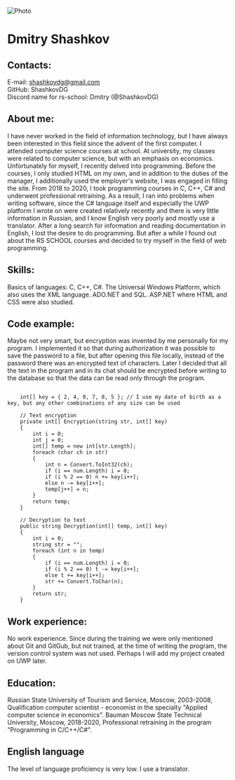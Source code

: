![Photo](https://avatars.githubusercontent.com/u/65305046?s=400&u=5bf7a3f329dd20510fe34de50761a31ff8b58559&v=4)

# Dmitry Shashkov

## Contacts:
E-mail: shashkovdg@gmail.com\
GitHub: ShashkovDG\
Discord name for rs-school: Dmitry (@ShashkovDG)

## About me:
I have never worked in the field of information technology, but I have always been interested in this field since the advent of the first computer. I attended computer science courses at school. At university, my classes were related to computer science, but with an emphasis on economics. Unfortunately for myself, I recently delved into programming. Before the courses, I only studied HTML on my own, and in addition to the duties of the manager, I additionally used the employer's website, I was engaged in filling the site. From 2018 to 2020, I took programming courses in C, C++, C# and underwent professional retraining. As a result, I ran into problems when writing software, since the C# language itself and especially the UWP platform I wrote on were created relatively recently and there is very little information in Russian, and I know English very poorly and mostly use a translator. After a long search for information and reading documentation in English, I lost the desire to do programming. But after a while I found out about the RS SCHOOL courses and decided to try myself in the field of web programming.

## Skills:
Basics of languages: C, C++, C#. The Universal Windows Platform, which also uses the XML language. ADO.NET and SQL. ASP.NET where HTML and CSS were also studied.

## Code example:
Maybe not very smart, but encryption was invented by me personally for my program. I implemented it so that during authorization it was possible to save the password to a file, but after opening this file locally, instead of the password there was an encrypted text of characters. Later I decided that all the text in the program and in its chat should be encrypted before writing to the database so that the data can be read only through the program.
```

    int[] key = { 2, 4, 0, 7, 8, 5 }; // I use my date of birth as a key, but any other combinations of any size can be used

    // Text encryption
    private int[] Encryption(string str, int[] key)
    {
        int i = 0;
        int j = 0;
        int[] temp = new int[str.Length];
        foreach (char ch in str)
        {
            int n = Convert.ToInt32(ch);
            if (i == num.Length) i = 0;
            if (i % 2 == 0) n += key[i++];
            else n -= key[i++];
            temp[j++] = n;
        }
        return temp;
    }

    // Decryption to text
    public string Decryption(int[] temp, int[] key)
    {
        int i = 0;
        string str = "";
        foreach (int n in temp)
        {
            if (i == num.Length) i = 0;
            if (i % 2 == 0) t -= key[i++];
            else t += key[i++];
            str += Convert.ToChar(n);
        }
        return str;
    }

```

## Work experience:
No work experience. Since during the training we were only mentioned about Git and GitGub, but not trained, at the time of writing the program, the version control system was not used. Perhaps I will add my project created on UWP later.

## Education:
Russian State University of Tourism and Service, Moscow, 2003-2008, Qualification computer scientist - economist in the specialty "Applied computer science in economics". Bauman Moscow State Technical University, Moscow, 2018-2020, Professional retraining in the program "Programming in C/C++/C#".

## English language
The level of language proficiency is very low. I use a translator.
